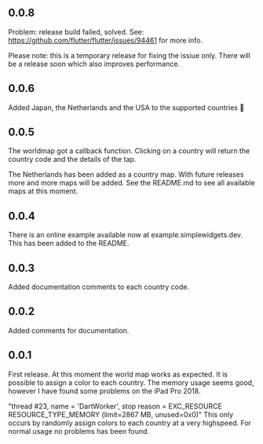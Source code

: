 ## 0.0.8
Problem: release build failed, solved.
See: https://github.com/flutter/flutter/issues/94461 for more info.

Please note: this is a temporary release for fixing the issiue only.
There will be a release soon which also improves performance.

## 0.0.6
Added Japan, the Netherlands and the USA to the supported countries 🎉

## 0.0.5
The worldmap got a callback function. Clicking on a country will return the country code and the details of the tap.

The Netherlands has been added as a country map.
With future releases more and more maps will be added.
See the README.md to see all available maps at this moment.

## 0.0.4
There is an online example available now at example.simplewidgets.dev. This has been added to the README.

## 0.0.3
Added documentation comments to each country code. 

## 0.0.2
Added comments for documentation.

## 0.0.1

First release. 
At this moment the world map works as expected. It is possible to assign a color to each country. The memory usage seems good, however I have found some problems on the iPad Pro 2018.  

"thread #23, name = 'DartWorker', stop reason = EXC_RESOURCE RESOURCE_TYPE_MEMORY (limit=2867 MB, unused=0x0)"
This only occurs by randomly assign colors to each country at a very highspeed. For normal usage no problems has been found.
